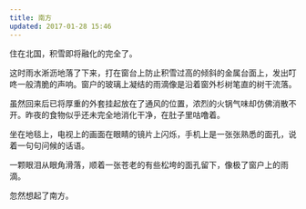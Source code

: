 ```yaml
---
title: 南方
updated: 2017-01-28 15:46
---
```


住在北国，积雪即将融化的完全了。

这时雨水淅沥地落了下来，打在窗台上防止积雪过高的倾斜的金属台面上，发出叮咚一般清脆的声响。窗户的玻璃上凝结的雨滴像是沿着窗外杉树笔直的树干流落。

虽然回来后已将厚重的外套挂起放在了通风的位置，浓烈的火锅气味却仿佛消散不开。昨夜的食物似乎还未完全地消化干净，在肚子里咕噜着。

坐在地毯上，电视上的画面在眼睛的镜片上闪烁，手机上是一张张熟悉的面孔，说着一句句问候的话语。

一颗眼泪从眼角滑落，顺着一张苍老的有些松垮的面孔留下，像极了窗户上的雨滴。

忽然想起了南方。
